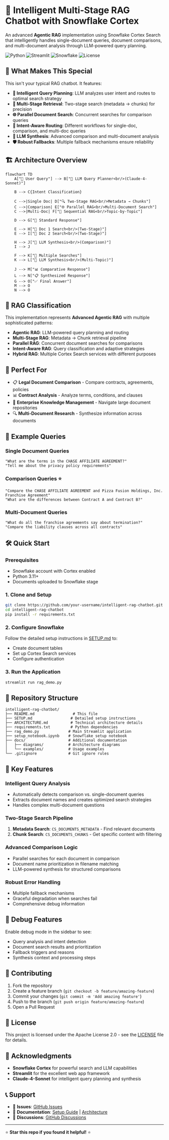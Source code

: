 # 🧠 Intelligent Multi-Stage RAG Chatbot with Snowflake Cortex

An advanced **Agentic RAG** implementation using Snowflake Cortex Search that intelligently handles single-document queries, document comparisons, and multi-document analysis through LLM-powered query planning.

![Python](https://img.shields.io/badge/python-v3.11+-blue.svg)
![Streamlit](https://img.shields.io/badge/streamlit-v1.28+-red.svg)
![Snowflake](https://img.shields.io/badge/snowflake-cortex-blue.svg)
![License](https://img.shields.io/badge/license-Apache%202.0-blue.svg)

## 🎯 **What Makes This Special**

This isn't your typical RAG chatbot. It features:

- **🧠 Intelligent Query Planning**: LLM analyzes user intent and routes to optimal search strategy
- **🔄 Multi-Stage Retrieval**: Two-stage search (metadata → chunks) for precision
- **🌐 Parallel Document Search**: Concurrent searches for comparison queries
- **🎯 Intent-Aware Routing**: Different workflows for single-doc, comparison, and multi-doc queries
- **🤖 LLM Synthesis**: Advanced comparison and multi-document analysis
- **🛡️ Robust Fallbacks**: Multiple fallback mechanisms ensure reliability

## 🏗️ **Architecture Overview**

```mermaid
flowchart TD
    A["👤 User Query"] --> B["🧠 LLM Query Planner<br/>(Claude-4-Sonnet)"]
    
    B --> C{Intent Classification}
    
    C -->|Single Doc| D["🔍 Two-Stage RAG<br/>Metadata → Chunks"]
    C -->|Comparison| E["🌐 Parallel RAG<br/>Multi-Document Search"]
    C -->|Multi-Doc| F["🔄 Sequential RAG<br/>Topic-by-Topic"]
    
    D --> G["📄 Standard Response"]
    
    E --> H["🔎 Doc 1 Search<br/>(Two-Stage)"]
    E --> I["🔎 Doc 2 Search<br/>(Two-Stage)"]
    
    H --> J["🤖 LLM Synthesis<br/>(Comparison)"]
    I --> J
    
    F --> K["🔄 Multiple Searches"]
    K --> L["🤖 LLM Synthesis<br/>(Multi-Topic)"]
    
    J --> M["📊 Comparative Response"]
    L --> N["📋 Synthesized Response"]
    G --> O["✅ Final Answer"]
    M --> O
    N --> O
```

## 🚀 **RAG Classification**

This implementation represents **Advanced Agentic RAG** with multiple sophisticated patterns:

- **Agentic RAG**: LLM-powered query planning and routing
- **Multi-Stage RAG**: Metadata → Chunk retrieval pipeline
- **Parallel RAG**: Concurrent document searches for comparisons
- **Intent-Aware RAG**: Query classification and adaptive strategies
- **Hybrid RAG**: Multiple Cortex Search services with different purposes

## 🎯 **Perfect For**

- 📋 **Legal Document Comparison** - Compare contracts, agreements, policies
- 📊 **Contract Analysis** - Analyze terms, conditions, and clauses
- 🏢 **Enterprise Knowledge Management** - Navigate large document repositories
- 🔍 **Multi-Document Research** - Synthesize information across documents

## 📖 **Example Queries**

### Single Document Queries
```
"What are the terms in the CHASE AFFILIATE AGREEMENT?"
"Tell me about the privacy policy requirements"
```

### Comparison Queries ⭐
```
"Compare the CHASE AFFILIATE AGREEMENT and Pizza Fusion Holdings, Inc. Franchise Agreement"
"What are the differences between Contract A and Contract B?"
```

### Multi-Document Queries
```
"What do all the franchise agreements say about termination?"
"Compare the liability clauses across all contracts"
```

## 🛠️ **Quick Start**

### Prerequisites
- Snowflake account with Cortex enabled
- Python 3.11+
- Documents uploaded to Snowflake stage

### 1. Clone and Setup
```bash
git clone https://github.com/your-username/intelligent-rag-chatbot.git
cd intelligent-rag-chatbot
pip install -r requirements.txt
```

### 2. Configure Snowflake
Follow the detailed setup instructions in [SETUP.md](SETUP.md) to:
- Create document tables
- Set up Cortex Search services
- Configure authentication

### 3. Run the Application
```bash
streamlit run rag_demo.py
```

## 📁 **Repository Structure**

```
intelligent-rag-chatbot/
├── README.md                 # This file
├── SETUP.md                 # Detailed setup instructions
├── ARCHITECTURE.md          # Technical architecture details
├── requirements.txt         # Python dependencies
├── rag_demo.py             # Main Streamlit application
├── setup_notebook.ipynb    # Snowflake setup notebook
├── docs/                   # Additional documentation
│   ├── diagrams/           # Architecture diagrams
│   └── examples/           # Usage examples
└── .gitignore              # Git ignore rules
```

## 🔧 **Key Features**

### **Intelligent Query Analysis**
- Automatically detects comparison vs. single-document queries
- Extracts document names and creates optimized search strategies
- Handles complex multi-document questions

### **Two-Stage Search Pipeline**
1. **Metadata Search**: `CS_DOCUMENTS_METADATA` - Find relevant documents
2. **Chunk Search**: `CS_DOCUMENTS_CHUNKS` - Get specific content with filtering

### **Advanced Comparison Logic**
- Parallel searches for each document in comparison
- Document name prioritization in filename matching
- LLM-powered synthesis for structured comparisons

### **Robust Error Handling**
- Multiple fallback mechanisms
- Graceful degradation when searches fail
- Comprehensive debug information

## 🐛 **Debug Features**

Enable debug mode in the sidebar to see:
- Query analysis and intent detection
- Document search results and prioritization
- Fallback triggers and reasons
- Synthesis context and processing steps

## 🤝 **Contributing**

1. Fork the repository
2. Create a feature branch (`git checkout -b feature/amazing-feature`)
3. Commit your changes (`git commit -m 'Add amazing feature'`)
4. Push to the branch (`git push origin feature/amazing-feature`)
5. Open a Pull Request

## 📄 **License**

This project is licensed under the Apache License 2.0 - see the [LICENSE](LICENSE) file for details.

## 🙏 **Acknowledgments**

- **Snowflake Cortex** for powerful search and LLM capabilities
- **Streamlit** for the excellent web app framework
- **Claude-4-Sonnet** for intelligent query planning and synthesis

## 📞 **Support**

- 📧 **Issues**: [GitHub Issues](https://github.com/your-username/intelligent-rag-chatbot/issues)
- 📖 **Documentation**: [Setup Guide](SETUP.md) | [Architecture](ARCHITECTURE.md)
- 💬 **Discussions**: [GitHub Discussions](https://github.com/your-username/intelligent-rag-chatbot/discussions)

---

⭐ **Star this repo if you found it helpful!** ⭐
